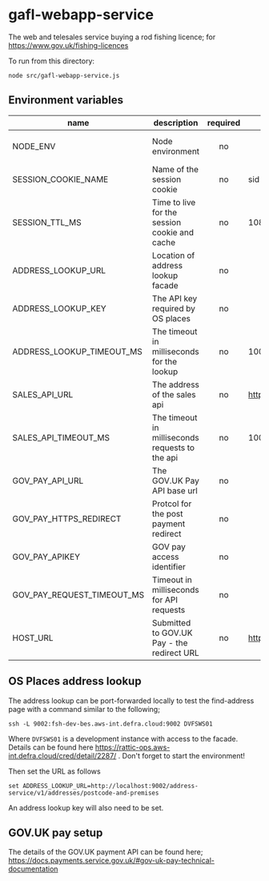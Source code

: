 # gafl-webapp-service

The web and telesales service buying a rod fishing licence; for https://www.gov.uk/fishing-licences

To run from this directory:

`node src/gafl-webapp-service.js`

## Environment variables

| name                       | description                                     | required | default             | valid                         |
| -------------------------- | ----------------------------------------------- | :------: | ------------------- | ----------------------------- |
| NODE_ENV                   | Node environment                                |    no    |                     | development, test, production |
| SESSION_COOKIE_NAME        | Name of the session cookie                      |    no    | sid                 |                               |
| SESSION_TTL_MS             | Time to live for the session cookie and cache   |    no    | 10800000            |                               |
| ADDRESS_LOOKUP_URL         | Location of address lookup facade               |    no    |                     |                               |
| ADDRESS_LOOKUP_KEY         | The API key required by OS places               |    no    |                     |                               |
| ADDRESS_LOOKUP_TIMEOUT_MS  | The timeout in milliseconds for the lookup      |    no    | 10000               |                               |
| SALES_API_URL              | The address of the sales api                    |    no    | http://0.0.0.0:4000 |                               |
| SALES_API_TIMEOUT_MS       | The timeout in milliseconds requests to the api |    no    | 10000               |                               |
| GOV_PAY_API_URL            | The GOV.UK Pay API base url                     |    no    |                     |                               |
| GOV_PAY_HTTPS_REDIRECT     | Protcol for the post payment redirect           |    no    |                     |                               |
| GOV_PAY_APIKEY             | GOV pay access identifier                       |    no    |                     |                               |
| GOV_PAY_REQUEST_TIMEOUT_MS | Timeout in milliseconds for API requests        |    no    |                     |                               |
| HOST_URL                   | Submitted to GOV.UK Pay - the redirect URL      |    no    | http://0.0.0.0:3000 |                               |

## OS Places address lookup

The address lookup can be port-forwarded locally to test the find-address page with a command similar to the following;

`ssh -L 9002:fsh-dev-bes.aws-int.defra.cloud:9002 DVFSWS01`

Where `DVFSWS01` is a development instance with access to the facade. Details can be found here https://rattic-ops.aws-int.defra.cloud/cred/detail/2287/ . Don't forget to start the environment!

Then set the URL as follows

`set ADDRESS_LOOKUP_URL=http://localhost:9002/address-service/v1/addresses/postcode-and-premises`

An address lookup key will also need to be set.

## GOV.UK pay setup

The details of the GOV.UK payment API can be found here; https://docs.payments.service.gov.uk/#gov-uk-pay-technical-documentation
